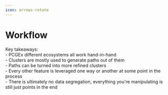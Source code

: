 ```yaml
---
icon: arrows-rotate
---
```


# Workflow

Key takeaways:\
\- PCGEx different ecosystems all work hand-in-hand\
\- Clusters are mostly used to generate paths out of them\
\- Paths can be turned into more refined clusters\
\- Every other feature is leveraged one way or another at some point in the process\
\- There is ultimately no data segregation, everything you're manipulating is still just points in the end&#x20;

